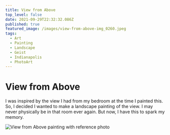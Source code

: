 ```yaml
---
title: View from Above
top_level: false
date: 2021-09-29T22:32:32.086Z
published: true
featured_image: /images/view-from-above-img_0260.jpeg
tags:
  - Art
  - Painting
  - Landscape
  - Geist
  - Indianapolis
  - PhotoArt
---
```

# View from Above

I was inspired by the view I had from my bedroom at the time I painted this. So, I decided I wanted to make a landscape painting of the view. I may never physically be in that room ever again. But now, I have this to spark my memory.

![View from Above painting with reference photo](/images/view-from-above-62f2865c-e8bf-48d1-931b-a2f1db8b583f.jpeg "View from Above painting with reference photo")